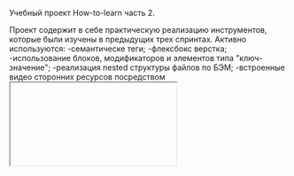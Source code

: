 Учебный проект How-to-learn часть 2.

Проект содержит в себе практическую реализацию инструментов, которые были изучены в предыдущих трех спринтах.
Активно используются:
-семантическе теги;
-флексбокс верстка;
-использование блоков, модификаторов и элементов типа "ключ-значение";
-реализация nested структуры файлов по БЭМ;
-встроенные видео сторонних ресурсов посредством <iframe>;
-инструменты transform;
-анимации;

Проект визуально и функционально соответствуют брифу.
Возможно необходимо оптимизировать семантику html кода, поработать с правильными значениями заголовков.
